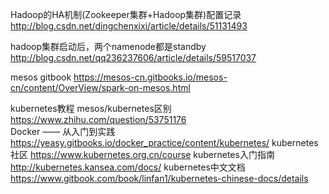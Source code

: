 Hadoop的HA机制(Zookeeper集群+Hadoop集群)配置记录
http://blog.csdn.net/dingchenxixi/article/details/51131493

hadoop集群启动后，两个namenode都是standby
http://blog.csdn.net/qq236237606/article/details/59517037

mesos gitbook
https://mesos-cn.gitbooks.io/mesos-cn/content/OverView/spark-on-mesos.html

kubernetes教程
mesos/kubernetes区别
https://www.zhihu.com/question/53751176  
Docker —— 从入门到实践
https://yeasy.gitbooks.io/docker_practice/content/kubernetes/
kubernetes社区
https://www.kubernetes.org.cn/course
kubernetes入门指南
http://kubernetes.kansea.com/docs/
kubernetes中文文档
https://www.gitbook.com/book/linfan1/kubernetes-chinese-docs/details